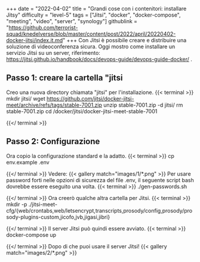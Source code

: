 +++
date = "2022-04-02"
title = "Grandi cose con i contenitori: installare Jitsy"
difficulty = "level-5"
tags = ["Jitsi", "docker", "docker-compose", "meeting", "video", "server", "synology"]
githublink = "https://github.com/terrorist-squad/knedelverse/blob/master/content/post/2022/april/20220402-docker-jitsi/index.it.md"
+++
Con Jitsi è possibile creare e distribuire una soluzione di videoconferenza sicura. Oggi mostro come installare un servizio Jitsi su un server, riferimento: https://jitsi.github.io/handbook/docs/devops-guide/devops-guide-docker/ .
## Passo 1: creare la cartella "jitsi
Creo una nuova directory chiamata "jitsi" per l'installazione.
{{< terminal >}}
mkdir jitsi/
wget https://github.com/jitsi/docker-jitsi-meet/archive/refs/tags/stable-7001.zip
unzip  stable-7001.zip -d jitsi/
rm stable-7001.zip 
cd /docker/jitsi/docker-jitsi-meet-stable-7001

{{</ terminal >}}

## Passo 2: Configurazione
Ora copio la configurazione standard e la adatto.
{{< terminal >}}
cp env.example .env

{{</ terminal >}}
Vedere:
{{< gallery match="images/1/*.png" >}}
Per usare password forti nelle opzioni di sicurezza del file .env, il seguente script bash dovrebbe essere eseguito una volta.
{{< terminal >}}
./gen-passwords.sh

{{</ terminal >}}
Ora creerò qualche altra cartella per Jitsi.
{{< terminal >}}
mkdir -p ./jitsi-meet-cfg/{web/crontabs,web/letsencrypt,transcripts,prosody/config,prosody/prosody-plugins-custom,jicofo,jvb,jigasi,jibri}

{{</ terminal >}}
Il server Jitsi può quindi essere avviato.
{{< terminal >}}
docker-compose up

{{</ terminal >}}
Dopo di che puoi usare il server Jitsi!
{{< gallery match="images/2/*.png" >}}

